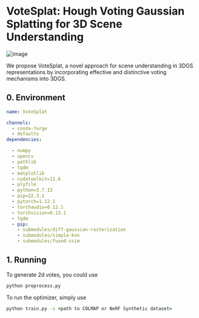 # VoteSplat: Hough Voting Gaussian Splatting for 3D Scene Understanding

![image](https://github.com/user-attachments/assets/84d57f98-1c72-4366-a485-d767a9fc138d)

*<!-- We compute instance centroids from SAM-generated object masks in the image. -->*

We propose VoteSplat, a novel approach for scene understanding in 3DGS representations by incorporating effective and distinctive voting mechanisms into 3DGS. 


## 0. Environment

```yml
name: VoteSplat

channels:
  - conda-forge
  - defaults
dependencies:

  - numpy
  - opencv
  - pathlib
  - tqdm
  - matplotlib
  - cudatoolkit=11.6
  - plyfile
  - python=3.7.13
  - pip=22.3.1
  - pytorch=1.12.1
  - torchaudio=0.12.1
  - torchvision=0.13.1
  - tqdm
  - pip:
    - submodules/diff-gaussian-rasterization
    - submodules/simple-knn
    - submodules/fused-ssim

```



## 1. Running

To generate 2d votes, you could use

```cmd
python preprocess.py
```

To run the optimizer, simply use

```cmd
python train.py -s <path to COLMAP or NeRF Synthetic dataset>
```

